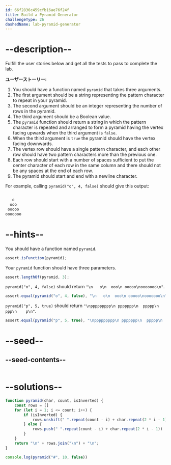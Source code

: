 ```yaml
---
id: 66f2836c459cfb16ae76f24f
title: Build a Pyramid Generator
challengeType: 26
dashedName: lab-pyramid-generator
---
```


# --description--

Fulfill the user stories below and get all the tests to pass to complete the lab.

**ユーザーストーリー:**

1. You should have a function named `pyramid` that takes three arguments.
1. The first argument should be a string representing the pattern character to repeat in your pyramid.
1. The second argument should be an integer representing the number of rows in the pyramid.
1. The third argument should be a Boolean value.
1. The `pyramid` function should return a string in which the pattern character is repeated and arranged to form a pyramid having the vertex facing upwards when the third argument is `false`.
1. When the third argument is `true` the pyramid should have the vertex facing downwards.
1. The vertex row should have a single pattern character, and each other row should have two pattern characters more than the previous one.
1. Each row should start with a number of spaces sufficient to put the center character of each row in the same column and there should not be any spaces at the end of each row.
1. The pyramid should start and end with a newline character.

For example, calling `pyramid("o", 4, false)` should give this output:

```js

   o
  ooo
 ooooo
ooooooo

```

# --hints--

You should have a function named `pyramid`.

```js
assert.isFunction(pyramid);
```

Your `pyramid` function should have three parameters.

```js
assert.lengthOf(pyramid, 3);
```

`pyramid("o", 4, false)` should return `"\n   o\n  ooo\n ooooo\nooooooo\n"`.

```js
assert.equal(pyramid("o", 4, false), "\n   o\n  ooo\n ooooo\nooooooo\n")
```

`pyramid("p", 5, true)` should return `"\nppppppppp\n ppppppp\n  ppppp\n   ppp\n    p\n"`.

```js
assert.equal(pyramid("p", 5, true), "\nppppppppp\n ppppppp\n  ppppp\n   ppp\n    p\n")
```

# --seed--

## --seed-contents--

```js

```

# --solutions--

```js
function pyramid(char, count, isInverted) {
    const rows = []
    for (let i = 1; i <= count; i++) {
        if (isInverted) {
            rows.unshift(" ".repeat(count - i) + char.repeat(2 * i - 1))
        } else {
            rows.push(" ".repeat(count - i) + char.repeat(2 * i - 1))
        }        
    }
    return "\n" + rows.join("\n") + "\n";
}

console.log(pyramid("#", 10, false))

```
